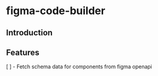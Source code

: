 # figma-code-builder

## Introduction


## Features

[ ] - Fetch schema data for components from figma openapi
